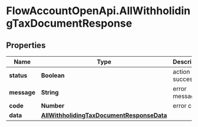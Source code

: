# FlowAccountOpenApi.AllWithholidingTaxDocumentResponse

## Properties

Name | Type | Description | Notes
------------ | ------------- | ------------- | -------------
**status** | **Boolean** | action success | [optional] 
**message** | **String** | error message | [optional] 
**code** | **Number** | error code | [optional] 
**data** | [**AllWithholidingTaxDocumentResponseData**](AllWithholidingTaxDocumentResponseData.md) |  | [optional] 


